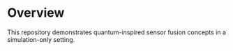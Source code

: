 # Overview
This repository demonstrates quantum-inspired sensor fusion concepts in a simulation-only setting.
